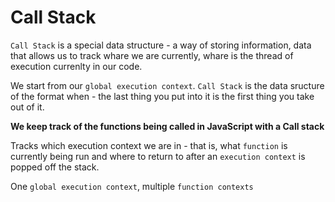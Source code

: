 # Call Stack

`Call Stack` is a special data structure - a way of storing information, data that allows us to track whare we are currently, whare is the thread of execution currenlty in our code. 

We start from our `global execution context`. `Call Stack` is the data sructure of the format when - the last thing you put into it is the first thing you take out of it. 

**We keep track of the functions being called in JavaScript with a Call stack**

Tracks which execution context we are in - that is, what `function` is currently being run and where to return to after an `execution context` is popped off the stack.

One `global execution context`, multiple `function contexts`

